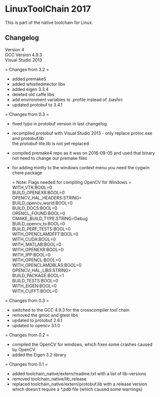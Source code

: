 # LinuxToolChain 2017

This is part of the native toolchain for Linux. 

## Changelog
Version 4  
GCC Version 4.9.3  
Visual Studio 2013  

= Changes from 3.2 =  
 - added premake5
 - added whistledetector libs
 - added eigen 3.3.4
 - deleted old caffe libs
 - add environment variables to .profile instead of .bashrc
 - updated protobuf to 3.4.1

= Changes from 0.3 =  
 - fixed typo in protobuf version in last changelog  
 - recompiled protobuf with Visual Studio 2013 - only replace protoc.exe and protobuf.lib   
   the protobuf-lite.lib is not yet replaced  
 - compiled premake4 repo as it was on 2016-09-05 and used that binary  
   not need to change our premake files  
 - for adding mintty to the windows context menu you need the cygwin chere package  
   
   = Note: Flags needed for compiling OpenCV for Windows =  
        WITH_VTK:BOOL=0  
        BUILD_OPENEXR:BOOL=0  
        OPENCV_HAL_HEADERS:STRING=  
        BUILD_opencv_world:BOOL=0  
        BUILD_DOCS:BOOL=0  
        OPENCL_FOUND:BOOL=0  
        CMAKE_BUILD_TYPE:STRING=Debug  
        BUILD_opencv_ts:BOOL=0  
        BUILD_PERF_TESTS:BOOL=0  
        WITH_OPENCLAMDFFT:BOOL=0  
        WITH_CUDA:BOOL=0  
        WITH_MATLAB:BOOL=0  
        WITH_OPENEXR:BOOL=0  
        WITH_IPP:BOOL=0  
        WITH_OPENCL:BOOL=0  
        WITH_OPENCLAMDBLAS:BOOL=0  
        OPENCV_HAL_LIBS:STRING=  
        BUILD_PACKAGE:BOOL=1  
        BUILD_TESTS:BOOL=0  
        WITH_EIGEN:BOOL=0  
        WITH_CUFFT:BOOL=0   
   
 
= Changes from 0.3 =  
 - switched to the GCC 4.9.3 for the crosscompiler tool chain  
 - removed the gmoc and gtest libs  
 - updated to protobuf 2.6.1  
 - updated to opencv 3.1.0  
 
= Changes from 0.2 =  
 - compiled the OpenCV for windows, which fixes some crashes caused by OpenCV  
 - added the Eigen 3.2 library  

= Changes from 0.1 =
 - added toolchain_native/extern/readme.txt with a list of lib-versions  
 - removed toolchain_native/lib_release  
 - replaced toolchain_native/extern/protobuf.lib with a release version which doesn't require a *.pdb file (which caused some warnings)  
